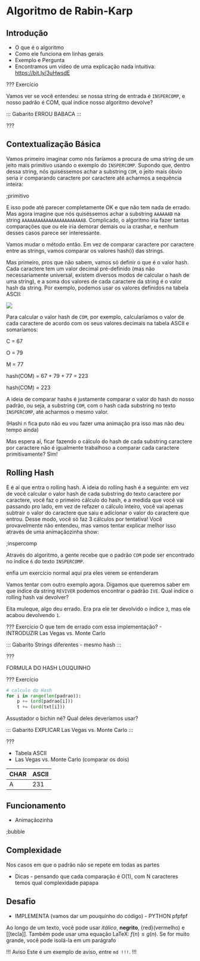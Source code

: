 Algoritmo de Rabin-Karp
=============

Introdução
----------
* O que é o algoritmo
* Como ele funciona em linhas gerais
* Exemplo e Pergunta
* Encontramos um vídeo de uma explicação nada intuitiva: <https://bit.ly/3uHwsdE>


??? Exercício

Vamos ver se você entendeu: se nossa string de entrada é `INSPERCOMP`, e nosso padrão é COM, qual índice nosso algoritmo devolve?

::: Gabarito
ERROU BABACA
:::

???
  
Contextualização Básica
---------------

Vamos primeiro imaginar como nós faríamos a procura de uma string de um jeito mais primitivo usando o exemplo do `INSPERCOMP`. Supondo que, dentro dessa string, nós quiséssemos achar a substring `COM`, o jeito mais óbvio seria ir comparando caractere por caractere até acharmos a sequência inteira:

;primitivo

E isso pode até parecer completamente OK e que não tem nada de errado. Mas agora imagine que nós quiséssemos achar a substring `AAAAAAB` na string `AAAAAAAAAAAAAAAAAAAAAAAB`. Complicado, o algoritmo iria fazer tantas comparações que ou ele iria demorar demais ou ia crashar, e nenhum desses casos parece ser interessante. 

Vamos mudar o método então. Em vez de comparar caractere por caractere entre as strings, vamos comparar os valores hash(i) das strings.

Mas primeiro, pros que não sabem, vamos só definir o que é o valor hash. Cada caractere tem um valor decimal pré-definido (mas não necessariamente universal, existem diversos modos de calcular o hash de uma string), e a soma dos valores de cada caractere da string é o valor hash da string. Por exemplo, podemos usar os valores definidos na tabela ASCII:

![](ASCII.png)

Para calcular o valor hash de `COM`, por exemplo, calcularíamos o valor de cada caractere de acordo com os seus valores decimais na tabela ASCII e somaríamos:

C = 67

O = 79

M = 77

hash(COM) = 67 + 79 + 77 = 223

hash(COM) = 223

A ideia de comparar hashs é justamente comparar o valor do hash do nosso padrão, ou seja, a substring `COM`, com o hash cada substring no texto `INSPERCOMP`, até acharmos o mesmo valor. 

(Hashi n fica puto não eu vou fazer uma animação pra isso mas não deu tempo ainda)

Mas espera aí, ficar fazendo o cálculo do hash de cada substring caractere por caractere não é igualmente trabalhoso a comparar cada caractere primitivamente? Sim!

Rolling Hash
---------------

E é aí que entra o rolling hash. A ideia do rolling hash é a seguinte: em vez de você calcular o valor hash de cada substring do texto caractere por caractere, você faz o primeiro cálculo do hash, e a medida que você vai passando pro lado, em vez de refazer o cálculo inteiro, você vai apenas subtrair o valor do caractere que saiu e adicionar o valor do caractere que entrou. Desse modo, você só faz 3 cálculos por tentativa! Você provavelmente não entendeu, mas vamos tentar explicar melhor isso através de uma animaçãozinha show:

;inspercomp

Através do algoritmo, a gente recebe que o padrão `COM` pode ser encontrado no índice `6` do texto `INSPERCOMP`.

enfia um exercício normal aqui pra eles verem se entenderam

Vamos tentar com outro exemplo agora. Digamos que queremos saber em que índice da string `REVIVER` podemos encontrar o padrão `IVE`. Qual índice o rolling hash vai devolver?

Eita muleque, algo deu errado. Era pra ele ter devolvido o índice `3`, mas ele acabou devolvendo `1`.

??? Exercício
O que tem de errado com essa implementação? - INTRODUZIR Las Vegas vs. Monte Carlo

::: Gabarito
Strings diferentes - mesmo hash
:::

???

FORMULA DO HASH LOUQUINHO

??? Exercício
``` py
# calculo do Hash
for i in range(len(padrao)):
    p += (ord(padrao[i]))
    t += (ord(txt[i]))
``` 
Assustador o bichin né? Qual deles deveríamos usar?

::: Gabarito
EXPLICAR Las Vegas vs. Monte Carlo
:::

???


* Tabela ASCII
* Las Vegas vs. Monte Carlo (comparar os dois)

|   CHAR   |   ASCII  |
|----------|----------|
| A        | 231      |

Funcionamento
--------------
- Animaçãozinha

;bubble

Complexidade
--------------
Nos casos em que o padrão não se repete em todas as partes
* Dicas - pensando que cada comparação é O(1), com N caracteres temos qual complexidade papapa

Desafio
--------------
* IMPLEMENTA (vamos dar um pouquinho do código) - PYTHON pfpfpf



Ao longo de um texto, você pode usar *itálico*, **negrito**, {red}(vermelho) e
[[tecla]]. Também pode usar uma equação LaTeX: $f(n) \leq g(n)$. Se for muito
grande, você pode isolá-la em um parágrafo

!!! Aviso
Este é um exemplo de aviso, entre `md !!!`.
!!!
